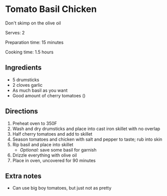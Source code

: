 # Tomato Basil Chicken

Don't skimp on the olive oil

Serves: 2

Preparation time: 15 minutes

Cooking time: 1.5 hours

## Ingredients

- 5 drumsticks
- 2 cloves garlic
- As much basil as you want
- Good amount of cherry tomatoes ()

## Directions

1. Preheat oven to 350F
2. Wash and dry drumsticks and place into cast iron skillet with no overlap
3. Half cherry tomatoes and add to skillet
4. Season tomatoes and chicken with salt and pepper to taste; rub into skin
5. Rip basil and place into skillet
	+ _Optional:_ save some basil for garnish
6. Drizzle everything with olive oil
7. Place in oven, uncovered for 90 minutes

## Extra notes
+ Can use big boy tomatoes, but just not as pretty
